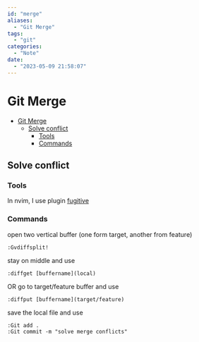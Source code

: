 ```yaml
---
id: "merge"
aliases:
  - "Git Merge"
tags:
  - "git"
categories:
  - "Note"
date:
  - "2023-05-09 21:58:07"
---
```

# Git Merge

<!--toc:start-->
- [Git Merge](#git-merge)
  - [Solve conflict](#solve-conflict)
    - [Tools](#tools)
    - [Commands](#commands)
<!--toc:end-->

## Solve conflict

### Tools

In nvim, I use plugin [fugitive](https://github.com/tpope/vim-fugitive)

### Commands

open two vertical buffer (one form target, another from feature)
```vim
:Gvdiffsplit!
```
stay on middle and use
```vim
:diffget [buffername](local)
```
OR
go to target/feature buffer and use
```vim
:diffput [buffername](target/feature)
```
save the local file and use
```vim
:Git add .
:Git commit -m "solve merge conflicts"
```


